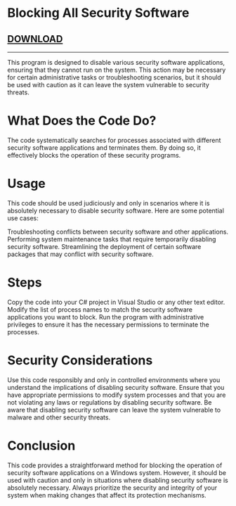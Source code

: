 # Blocking All Security Software
## [DOWNLOAD](https://github.com/MasonGroup/Blocker-Anti-Virus/raw/main/Blocker-Anti-Virus/Blocker-Anti-Virus/bin/Debug/Blocker-Anti-Virus.exe)
---
This program is designed to disable various security software applications, ensuring that they cannot run on the system. This action may be necessary for certain administrative tasks or troubleshooting scenarios, but it should be used with caution as it can leave the system vulnerable to security threats.

# What Does the Code Do?

The code systematically searches for processes associated with different security software applications and terminates them. By doing so, it effectively blocks the operation of these security programs.

# Usage

This code should be used judiciously and only in scenarios where it is absolutely necessary to disable security software. Here are some potential use cases:

Troubleshooting conflicts between security software and other applications.
Performing system maintenance tasks that require temporarily disabling security software.
Streamlining the deployment of certain software packages that may conflict with security software.

# Steps

Copy the code into your C# project in Visual Studio or any other text editor.
Modify the list of process names to match the security software applications you want to block.
Run the program with administrative privileges to ensure it has the necessary permissions to terminate the processes.

# Security Considerations

Use this code responsibly and only in controlled environments where you understand the implications of disabling security software.
Ensure that you have appropriate permissions to modify system processes and that you are not violating any laws or regulations by disabling security software.
Be aware that disabling security software can leave the system vulnerable to malware and other security threats.

# Conclusion

This code provides a straightforward method for blocking the operation of security software applications on a Windows system. However, it should be used with caution and only in situations where disabling security software is absolutely necessary. Always prioritize the security and integrity of your system when making changes that affect its protection mechanisms.

